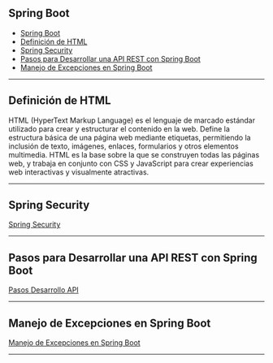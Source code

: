 ## Spring Boot

- [Spring Boot](#spring-boot)
- [Definición de HTML](#definición-de-html)
- [Spring Security](#spring-security)
- [Pasos para Desarrollar una API REST con Spring Boot](#pasos-para-desarrollar-una-api-rest-con-spring-boot)
- [Manejo de Excepciones en Spring Boot](#manejo-de-excepciones-en-spring-boot)

---

## Definición de HTML
HTML (HyperText Markup Language) es el lenguaje de marcado estándar utilizado
para crear y estructurar el contenido en la web. Define la estructura básica de
una página web mediante etiquetas, permitiendo la inclusión de texto, imágenes,
enlaces, formularios y otros elementos multimedia. HTML es la base sobre la que
se construyen todas las páginas web, y trabaja en conjunto con CSS y JavaScript
para crear experiencias web interactivas y visualmente atractivas.

---

## Spring Security
[Spring Security](spring-security.md)

---

## Pasos para Desarrollar una API REST con Spring Boot
[Pasos Desarrollo API](pasos-creacion-api.md)

---

## Manejo de Excepciones en Spring Boot
[Manejo de Excepciones en Spring Boot](excepciones-spring-boot.md)

---